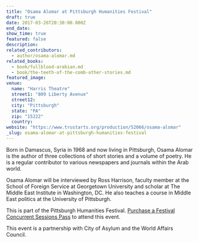 ```yaml
---
title: "Osama Alomar at Pittsburgh Humanities Festival"
draft: true
date: 2017-03-26T20:30:00.000Z
end_date:
show_time: true
featured: false
description:
related_contributors:
  - author/osama-alomar.md
related_books:
  - book/fullblood-arabian.md
  - book/the-teeth-of-the-comb-other-stories.md
featured_image: 
venue:
  name: "Harris Theatre"
  street1: "809 Liberty Avenue"
  street12:
  city: "Pittsburgh"
  state: "PA"
  zip: "15222"
  country:
website: "https://www.trustarts.org/production/52066/osama-alomar"
_slug: osama-alomar-at-pittsburgh-humanities-festival
---
```


Born in Damascus, Syria in 1968 and now living in Pittsburgh, Osama Alomar is the author of three collections of short stories and a volume of poetry. He is a regular contributor to various newspapers and journals within the Arab world.

Osama Alomar will be interviewed by Ross Harrison, faculty member at the School of Foreign Service at Georgetown University and scholar at The Middle East Institute in Washington, DC. He also teaches a course in Middle East politics at the University of Pittsburgh.

This is part of the Pittsburgh Humanities Festival. [Purchase a Festival Concurrent Sessions Pass](https://www.trustarts.org/production/52109/festival-concurrent-sessions-pass) to attend this event.

This event is a partnership with City of Asylum and the World Affairs Council.

